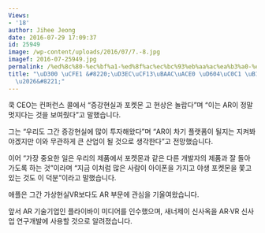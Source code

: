 ```yaml
---
Views:
- '18'
author: Jihee Jeong
date: 2016-07-29 17:09:37
id: 25949
image: /wp-content/uploads/2016/07/7.-8.jpg
imagef: 2016-07-25949.jpg
permalink: /%ed%8c%80-%ec%bf%a1-%ed%8f%ac%ec%bc%93%eb%aa%ac%ea%b3%a0-%ed%98%84%ec%83%81-%eb%86%80%eb%9d%bc%ec%9b%8c/
title: "\uD300 \uCFE1 &#8220;\uD3EC\uCF13\uBAAC\uACE0 \uD604\uC0C1 \uB180\uB77C\uC6CC\
  \u2026&#8221;"
---
```


쿡 CEO는 컨퍼런스 콜에서 &#8220;증강현실과 포켓몬 고 현상은 놀랍다&#8221;며 &#8220;이는 AR이 정말 멋지다는 것을 보여줬다&#8221;고 말했습니다.

그는 &#8220;우리도 그간 증강현실에 많이 투자해왔다&#8221;며 &#8220;AR이 차기 플랫폼이 될지는 지켜봐야겠지만 이와 무관하게 큰 산업이 될 것으로 생각한다&#8221;고 전망했습니다.

이어 &#8220;가장 중요한 일은 우리의 제품에서 포켓몬과 같은 다른 개발자의 제품과 잘 돌아가도록 하는 것&#8221;이라며 &#8220;지금 이처럼 많은 사람이 아이폰을 가지고 야생 포켓몬을 쫓고 있는 것도 이 덕분&#8221;이라고 말했습니다.

애플은 그간 가상현실VR보다도 AR 부문에 관심을 기울여왔습니다.

앞서 AR 기술기업인 플라이바이 미디어를 인수했으며, 새너제이 신사옥을 AR·VR 신사업 연구개발에 사용할 것으로 알려졌습니다.

&nbsp;